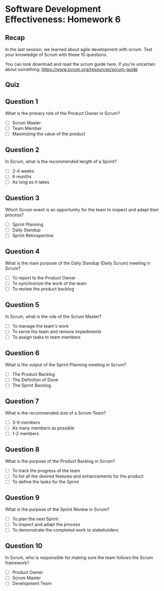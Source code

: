 # Software Development Effectiveness: Homework 6

## Recap

In the last session, we learned about agile development with scrum. 
Test your knowledge of Scrum with these 10 questions.

You can look download and read the scrum guide here, if you're uncertain about something: https://www.scrum.org/resources/scrum-guide

## Quiz

## Question 1
What is the primary role of the Product Owner in Scrum?

- [ ] Scrum Master
- [ ] Team Member
- [ ] Maximizing the value of the product

## Question 2
In Scrum, what is the recommended length of a Sprint?

- [ ] 2-4 weeks
- [ ] 6 months
- [ ] As long as it takes

## Question 3
Which Scrum event is an opportunity for the team to inspect and adapt their process?

- [ ] Sprint Planning
- [ ] Daily Standup
- [ ] Sprint Retrospective

## Question 4
What is the main purpose of the Daily Standup (Daily Scrum) meeting in Scrum?

- [ ] To report to the Product Owner
- [ ] To synchronize the work of the team
- [ ] To review the product backlog

## Question 5
In Scrum, what is the role of the Scrum Master?

- [ ] To manage the team's work
- [ ] To serve the team and remove impediments
- [ ] To assign tasks to team members

## Question 6
What is the output of the Sprint Planning meeting in Scrum?

- [ ] The Product Backlog
- [ ] The Definition of Done
- [ ] The Sprint Backlog

## Question 7
What is the recommended size of a Scrum Team?

- [ ] 3-9 members
- [ ] As many members as possible
- [ ] 1-2 members

## Question 8
What is the purpose of the Product Backlog in Scrum?

- [ ] To track the progress of the team
- [ ] To list all the desired features and enhancements for the product
- [ ] To define the tasks for the Sprint

## Question 9
What is the purpose of the Sprint Review in Scrum?

- [ ] To plan the next Sprint
- [ ] To inspect and adapt the process
- [ ] To demonstrate the completed work to stakeholders

## Question 10
In Scrum, who is responsible for making sure the team follows the Scrum framework?

- [ ] Product Owner
- [ ] Scrum Master
- [ ] Development Team